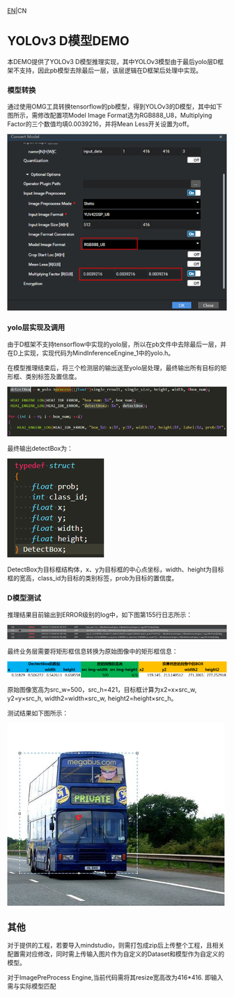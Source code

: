 [EN](README.md)|CN

# **YOLOv3 D模型DEMO**

本DEMO提供了YOLOv3 D模型推理实现，其中YOLOv3模型由于最后yolo层D框架不支持，因此pb模型去除最后一层，该层逻辑在D框架后处理中实现。



### 模型转换

通过使用OMG工具转换tensorflow的pb模型，得到YOLOv3的D模型，其中如下图所示，需修改配置项Model Image Format选为RGB888_U8，Multiplying Factor的三个数值均填0.0039216，并将Mean Less开关设置为off。

![1570709301706](./assets/1570709301706.png)

### yolo层实现及调用

由于D框架不支持tensorflow中实现的yolo层，所以在pb文件中去除最后一层，并在D上实现，实现代码为MindInferenceEngine_1中的yolo.h。

在模型推理结束后，将三个检测层的输出送至yolo层处理，最终输出所有目标的矩形框、类别标签及置信度。

![1571036915253](./assets/1571036915253.png)

最终输出detectBox为：

![1571036988369](./assets/1571036988369.png)

DetectBox为目标框结构体，x、y为目标框的中心点坐标，width、height为目标框的宽高，class_id为目标的类别标签，prob为目标的置信度。

### D模型测试

推理结果目前输出到ERROR级别的log中，如下图第155行日志所示：

![1571040131345](./assets/1571040131345.png)

最终业务层需要将矩形框信息转换为原始图像中的矩形框信息：

![1571040325401](./assets/1571040325401.png)

原始图像宽高为src_w=500，src_h=421，目标框计算为x2=x&times;src_w, y2=y&times;src_h, width2=width&times;src_w, height2=height&times;src_h。

测试结果如下图所示：

![1571040788039](./assets/1571040788039.png)

## 其他

对于提供的工程，若要导入mindstudio，则需打包成zip后上传整个工程，且相关配置需对应修改，同时需上传输入图片作为自定义的Dataset和模型作为自定义的模型。

对于ImagePreProcess Engine,当前代码需将其resize宽高改为416*416. 即输入需与实际模型匹配